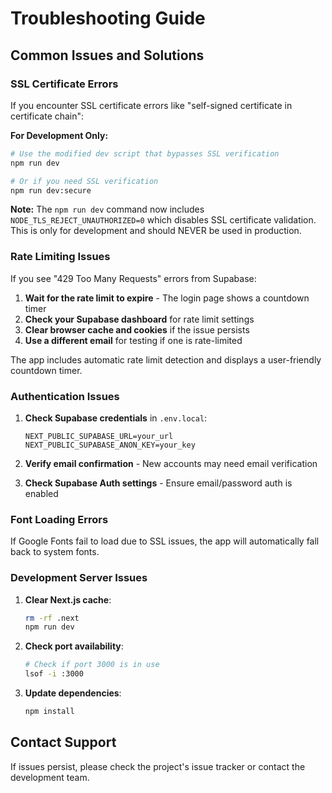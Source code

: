 # Troubleshooting Guide

## Common Issues and Solutions

### SSL Certificate Errors

If you encounter SSL certificate errors like "self-signed certificate in certificate chain":

**For Development Only:**
```bash
# Use the modified dev script that bypasses SSL verification
npm run dev

# Or if you need SSL verification
npm run dev:secure
```

**Note:** The `npm run dev` command now includes `NODE_TLS_REJECT_UNAUTHORIZED=0` which disables SSL certificate validation. This is only for development and should NEVER be used in production.

### Rate Limiting Issues

If you see "429 Too Many Requests" errors from Supabase:

1. **Wait for the rate limit to expire** - The login page shows a countdown timer
2. **Check your Supabase dashboard** for rate limit settings
3. **Clear browser cache and cookies** if the issue persists
4. **Use a different email** for testing if one is rate-limited

The app includes automatic rate limit detection and displays a user-friendly countdown timer.

### Authentication Issues

1. **Check Supabase credentials** in `.env.local`:
   ```
   NEXT_PUBLIC_SUPABASE_URL=your_url
   NEXT_PUBLIC_SUPABASE_ANON_KEY=your_key
   ```

2. **Verify email confirmation** - New accounts may need email verification

3. **Check Supabase Auth settings** - Ensure email/password auth is enabled

### Font Loading Errors

If Google Fonts fail to load due to SSL issues, the app will automatically fall back to system fonts.

### Development Server Issues

1. **Clear Next.js cache**:
   ```bash
   rm -rf .next
   npm run dev
   ```

2. **Check port availability**:
   ```bash
   # Check if port 3000 is in use
   lsof -i :3000
   ```

3. **Update dependencies**:
   ```bash
   npm install
   ```

## Contact Support

If issues persist, please check the project's issue tracker or contact the development team.